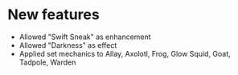 # New features
* Allowed "Swift Sneak" as enhancement
* Allowed "Darkness" as effect
* Applied set mechanics to Allay, Axolotl, Frog, Glow Squid, Goat, Tadpole, Warden
